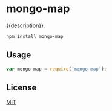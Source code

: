 # mongo-map

{{description}}.

	npm install mongo-map

## Usage

```javascript
var mongo-map = require('mongo-map');
```

## License

[MIT](http://opensource.org/licenses/MIT)
